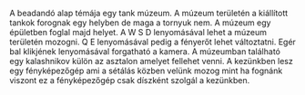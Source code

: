 A beadandó alap témája egy tank múzeum. A múzeum területén a kiállított tankok forognak egy helyben de maga a tornyuk nem. 
A múzeum egy épületben foglal majd helyet.
A W S D lenyomásával lehet a múzeum területén mozogni. Q E lenyomásával pedig a fényerőt lehet változtatni. Egér bal klikjének lenyomásával forgatható a kamera.
A múzeumban található egy kalashnikov külön az asztalon amelyet fellehet venni.
A kezünkben lesz egy fényképezőgép ami a sétálás közben velünk mozog mint ha fognánk viszont ez a fényképezőgép csak díszként szolgál a kezünkben.